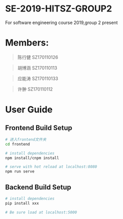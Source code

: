 # SE-2019-HITSZ-GROUP2
For  software engineering course 2019,group 2 present
# Members:
>陈行健	SZ170110126

>胡博涵	SZ170110113

>应能涛	SZ170110133

>许翀	SZ170110112
# User Guide
## Frontend Build Setup
``` bash
# 进入frontend文件夹
cd frontend

# install dependencies
npm install/cnpm install

# serve with hot reload at localhost:8080
npm run serve
```
## Backend Build Setup
``` bash
# install dependencies
pip install xxx

# Be sure load at localhost:5000
```
